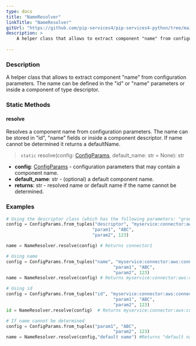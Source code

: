 ```yaml
---
type: docs
title: "NameResolver"
linkTitle: "NameResolver"
gitUrl: "https://github.com/pip-services4/pip-services4-python/tree/main/pip-services4-config-python"
description: > 
    A helper class that allows to extract component "name" from configuration parameters.
    
---
```

### Description
A helper class that allows to extract component "name" from configuration parameters.
The name can be defined in the "id" or "name" parameters or inside a component of type descriptor.

### Static Methods

#### resolve
Resolves a component name from configuration parameters.
The name can be stored in "id", "name" fields or inside a component descriptor.
If name cannot be determined it returns a defaultName.

> `static` resolve(config: [ConfigParams](../config_params), default_name: str = None): str

- **config**: [ConfigParams](../config_params) - configuration parameters that may contain a component name.
- **default_name**: str - (optional) a default component name.
- **returns**: str - resolved name or default name if the name cannot be determined.

### Examples

```python
# Using the descriptor class (which has the following parameters: "group", "type", "kind", "name", "version") will extract the value of the "name" parameter.
config = ConfigParams.from_tuples("descriptor", "myservice:connector:aws:connector1:1.0",
                                 "param1", "ABC",
                                 "param2", 123)

name = NameResolver.resolve(config) # Returns connector1

# Using name
config = ConfigParams.from_tuples("name", "myservice:connector:aws:connector1:1.0",
                                         "param1", "ABC",
                                         "param2", 123)
name = NameResolver.resolve(config) # Returns myservice:connector:aws:connector1:1.0

# Using id
config = ConfigParams.from_tuples("id", "myservice:connector:aws:connector1:1.0",
                                         "param1", "ABC",
                                         "param2", 123)
id = NameResolver.resolve(config)  # Returns myservice:connector:aws:connector1:1.0

# If name cannot be determined
config = ConfigParams.from_tuples("param1", "ABC",
                                         "param2", 123)
name = NameResolver.resolve(config,"default name") #Returns "default name"


```
